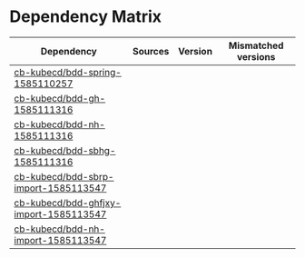 # Dependency Matrix

Dependency | Sources | Version | Mismatched versions
---------- | ------- | ------- | -------------------
[cb-kubecd/bdd-spring-1585110257](https://github.com/cb-kubecd/bdd-spring-1585110257.git) |  | []() | 
[cb-kubecd/bdd-gh-1585111316](https://github.com/cb-kubecd/bdd-gh-1585111316.git) |  | []() | 
[cb-kubecd/bdd-nh-1585111316](https://github.com/cb-kubecd/bdd-nh-1585111316.git) |  | []() | 
[cb-kubecd/bdd-sbhg-1585111316](https://github.com/cb-kubecd/bdd-sbhg-1585111316.git) |  | []() | 
[cb-kubecd/bdd-sbrp-import-1585113547](https://github.com/cb-kubecd/bdd-sbrp-import-1585113547.git) |  | []() | 
[cb-kubecd/bdd-ghfjxy-import-1585113547](https://github.com/cb-kubecd/bdd-ghfjxy-import-1585113547.git) |  | []() | 
[cb-kubecd/bdd-nh-import-1585113547](https://github.com/cb-kubecd/bdd-nh-import-1585113547.git) |  | []() | 
